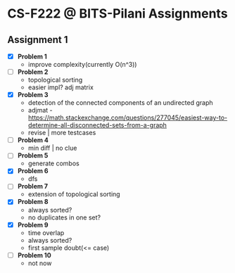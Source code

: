 # CS-F222 @ BITS-Pilani Assignments

## Assignment 1

- [x] **Problem 1**
	- improve complexity(currently O(n^3))
- [ ] **Problem 2**
	- topological sorting
	- easier impl? adj matrix
- [x] **Problem 3**
	- detection of the connected components of an undirected graph
	- adjmat - https://math.stackexchange.com/questions/277045/easiest-way-to-determine-all-disconnected-sets-from-a-graph
	- revise | more testcases
- [ ] **Problem 4**
	- min diff | no clue
- [ ] **Problem 5**
	- generate combos
- [x] **Problem 6**
	- dfs
- [ ] **Problem 7**
	- extension of topological sorting
- [x] **Problem 8**
	- always sorted?
	- no duplicates in one set?
- [x] **Problem 9**
	- time overlap
	- always sorted?
	- first sample doubt(<= case)
- [ ] **Problem 10**
	- not now

